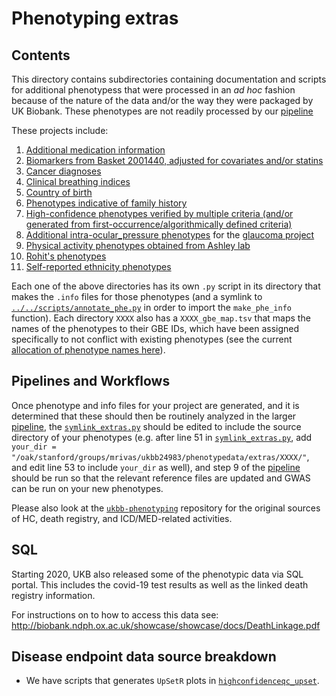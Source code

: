 # Phenotyping extras

## Contents

This directory contains subdirectories containing documentation and scripts for additional phenotypess that were processed in an *ad hoc* fashion because of the nature of the data and/or the way they were packaged by UK Biobank. These phenotypes are not readily processed by our [pipeline](https://github.com/rivas-lab/ukbb-tools/tree/master/02_phenotyping#generating-and-updating-phenotypes-and-summary-statistics)

These projects include:

1. [Additional medication information](https://github.com/rivas-lab/ukbb-tools/tree/master/02_phenotyping/extras/additional_medications)
2. [Biomarkers from Basket 2001440, adjusted for covariates and/or statins](https://github.com/rivas-lab/ukbb-tools/tree/master/02_phenotyping/extras/adjusted_biomarkers)
3. [Cancer diagnoses](https://github.com/rivas-lab/ukbb-tools/tree/master/02_phenotyping/extras/cancer)
4. [Clinical breathing indices](https://github.com/rivas-lab/ukbb-tools/tree/master/02_phenotyping/extras/clinical_breathing_indices)
5. [Country of birth](https://github.com/rivas-lab/ukbb-tools/tree/master/02_phenotyping/extras/country_of_birth)
6. [Phenotypes indicative of family history](https://github.com/rivas-lab/ukbb-tools/tree/master/02_phenotyping/extras/family_history)
7. [High-confidence phenotypes verified by multiple criteria (and/or generated from first-occurrence/algorithmically defined criteria)](https://github.com/rivas-lab/ukbb-tools/tree/master/02_phenotyping/extras/highconfidenceqc)
8. [Additional intra-ocular_pressure phenotypes](https://github.com/rivas-lab/ukbb-tools/tree/master/02_phenotyping/extras/iop) for the [glaucoma project](https://github.com/rivas-lab/ANGPTL7/)
9. [Physical activity phenotypes obtained from Ashley lab](https://github.com/rivas-lab/ukbb-tools/tree/master/02_phenotyping/extras/physical_activity)
10. [Rohit's phenotypes](https://github.com/rivas-lab/ukbb-tools/tree/master/02_phenotyping/extras/rohit)
11. [Self-reported ethnicity phenotypes](https://github.com/rivas-lab/ukbb-tools/tree/master/02_phenotyping/extras/self_reported_ethnicity)

Each one of the above directories has its own `.py` script in its directory that makes the `.info` files for those phenotypes (and a symlink to [`../../scripts/annotate_phe.py`](https://github.com/rivas-lab/ukbb-tools/blob/master/02_phenotyping/scripts/annotate_phe.py) in order to import the `make_phe_info` function). Each directory `XXXX` also has a `XXXX_gbe_map.tsv` that maps the names of the phenotypes to their GBE IDs, which have been assigned specifically to not conflict with existing phenotypes (see the current [allocation of phenotype names here](https://github.com/rivas-lab/wiki/blob/master/ukbb/icdinfo_allocation.md)).

## Pipelines and Workflows

Once phenotype and info files for your project are generated, and it is determined that these should then be routinely analyzed in the larger [pipeline](https://github.com/rivas-lab/ukbb-tools/tree/master/02_phenotyping#generating-and-updating-phenotypes-and-summary-statistics), the [`symlink_extras.py`](https://github.com/rivas-lab/ukbb-tools/blob/master/02_phenotyping/extras/symlink_extras.py) should be edited to include the source directory of your phenotypes (e.g. after line 51 in [`symlink_extras.py`](https://github.com/rivas-lab/ukbb-tools/blob/master/02_phenotyping/extras/symlink_extras.py), add `your_dir = "/oak/stanford/groups/mrivas/ukbb24983/phenotypedata/extras/XXXX/"`, and edit line 53 to include `your_dir` as well), and step 9 of the [pipeline](https://github.com/rivas-lab/ukbb-tools/tree/master/02_phenotyping#generating-and-updating-phenotypes-and-summary-statistics) should be run so that the relevant reference files are updated and GWAS can be run on your new phenotypes.

Please also look at the [`ukbb-phenotyping`](https://github.com/rivas-lab/ukbb-phenotyping) repository for the original sources of HC, death registry, and ICD/MED-related activities.

## SQL

Starting 2020, UKB also released some of the phenotypic data via SQL portal. This includes the covid-19 test results as well as the linked death registry information.

For instructions on to how to access this data see: http://biobank.ndph.ox.ac.uk/showcase/showcase/docs/DeathLinkage.pdf

## Disease endpoint data source breakdown

- We have scripts that generates `UpSetR` plots in [`highconfidenceqc_upset`](highconfidenceqc_upset).

